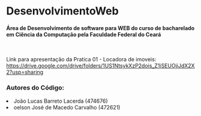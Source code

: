 # DesenvolvimentoWeb
#### Área de Desenvolvimento de software para WEB do curso de bacharelado em Ciência da Computação pela Faculdade Federal do Ceará
<br>

Link para apresentação da Pratica 01 - Locadora de imoveis:
<br>
https://drive.google.com/drive/folders/1US1NtsykXzP2dois_Z1iSEUOjiJdX2X2?usp=sharing

### Autores do Código:

<li>João Lucas Barreto Lacerda (474676)</li>
<li>oelson José de Macedo Carvalho (472621)</li>


